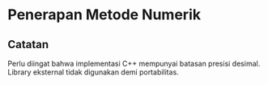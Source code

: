 # Penerapan Metode Numerik

## Catatan

Perlu diingat bahwa implementasi C++ mempunyai batasan presisi desimal. Library eksternal tidak 
digunakan demi portabilitas.

